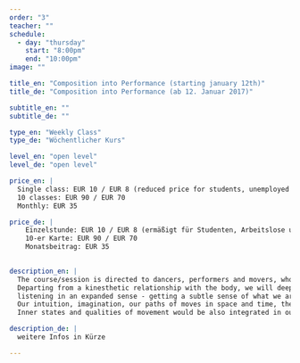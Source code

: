 ```yaml
---
order: "3"
teacher: ""
schedule:
  - day: "thursday"
    start: "8:00pm"
    end: "10:00pm"
image: ""

title_en: "Composition into Performance (starting january 12th)"
title_de: "Composition into Performance (ab 12. Januar 2017)"

subtitle_en: ""
subtitle_de: ""

type_en: "Weekly Class"
type_de: "Wöchentlicher Kurs"

level_en: "open level"
level_de: "open level"

price_en: |
  Single class: EUR 10 / EUR 8 (reduced price for students, unemployed and profi dancers)  
  10 classes: EUR 90 / EUR 70  
  Monthly: EUR 35  

price_de: |
    Einzelstunde: EUR 10 / EUR 8 (ermäßigt für Studenten, Arbeitslose und Profitänzer)  
    10-er Karte: EUR 90 / EUR 70  
    Monatsbeitrag: EUR 35  
 

description_en: |
  The course/session is directed to dancers, performers and movers, who are interested on the praxis of improvisation, instant composition and performance.
  Departing from a kinesthetic relationship with the body, we will deepen the connection between our creative being and our body/mind. Our physicality will be the medium to express it through experiencing the instant. We will focus on abilities such as:
  listening in an expanded sense - getting a subtle sense of what we are composing at the present moment -, tuning into others -listening and sending out to fellow performers and to the space - becoming able to lead and follow - getting a sure sense of timing/rhythm/space - understanding of beginnings and endings of phrases - visualizing contexts and dramaturgy in our compositions.
  Our intuition, imagination, our paths of moves in space and time, the resonance of our physical actions become also tools for our practice.
  Inner states and qualities of movement would be also integrated in our performative research.

description_de: |
  weitere Infos in Kürze

---
```

